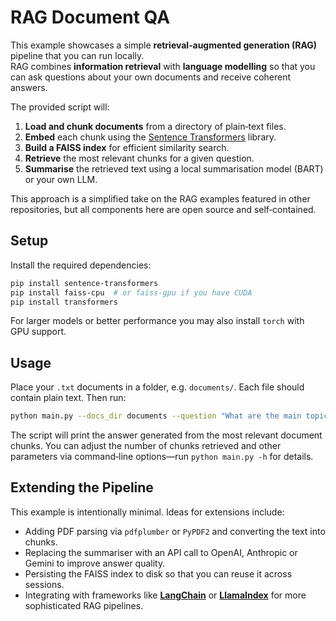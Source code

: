 # RAG Document QA

This example showcases a simple **retrieval‑augmented generation (RAG)** pipeline that you can run locally.  
RAG combines **information retrieval** with **language modelling** so that you can ask questions about your own documents and receive coherent answers.

The provided script will:

1. **Load and chunk documents** from a directory of plain‑text files.  
2. **Embed** each chunk using the [Sentence Transformers](https://www.sbert.net) library.  
3. **Build a FAISS index** for efficient similarity search.  
4. **Retrieve** the most relevant chunks for a given question.  
5. **Summarise** the retrieved text using a local summarisation model (BART) or your own LLM.

This approach is a simplified take on the RAG examples featured in other repositories, but all components here are open source and self‑contained.

## Setup

Install the required dependencies:

```bash
pip install sentence-transformers
pip install faiss-cpu  # or faiss-gpu if you have CUDA
pip install transformers
```

For larger models or better performance you may also install `torch` with GPU support.

## Usage

Place your `.txt` documents in a folder, e.g. `documents/`.  Each file should contain plain text.  Then run:

```bash
python main.py --docs_dir documents --question "What are the main topics discussed?"
```

The script will print the answer generated from the most relevant document chunks.  You can adjust the number of chunks retrieved and other parameters via command‑line options—run `python main.py -h` for details.

## Extending the Pipeline

This example is intentionally minimal.  Ideas for extensions include:

- Adding PDF parsing via `pdfplumber` or `PyPDF2` and converting the text into chunks.  
- Replacing the summariser with an API call to OpenAI, Anthropic or Gemini to improve answer quality.  
- Persisting the FAISS index to disk so that you can reuse it across sessions.  
- Integrating with frameworks like **[LangChain](https://github.com/langchain-ai/langchain)** or **[LlamaIndex](https://github.com/run-llama/llama_index)** for more sophisticated RAG pipelines.